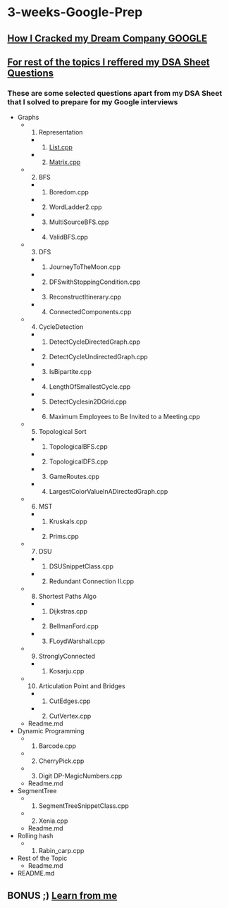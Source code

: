 # 3-weeks-Google-Prep

## [How I Cracked my Dream Company GOOGLE](https://youtu.be/YlP7CWpHgS4)

## [For rest of the topics I reffered my DSA Sheet Questions](https://www.youtube.com/watch?v=NXQi_g1pVqI/)

### These are some selected questions apart from my DSA Sheet that I solved to prepare for my Google interviews

- Graphs
  - 01. Representation
    - 1. [List.cpp](./01.%20Graphs/01.%20Representation/1.%20List.cpp)
    - 2. [Matrix.cpp](./01.%20Graphs/01.%20Representation/2.%20Matrix.cpp)
  - 02. BFS
    - 1. Boredom.cpp
    - 2. WordLadder2.cpp
    - 3. MultiSourceBFS.cpp
    - 4. ValidBFS.cpp
  - 03. DFS
    - 1. JourneyToTheMoon.cpp
    - 2. DFSwithStoppingCondition.cpp
    - 3. ReconstructItinerary.cpp
    - 4. ConnectedComponents.cpp
  - 04. CycleDetection
    - 1. DetectCycleDirectedGraph.cpp
    - 2. DetectCycleUndirectedGraph.cpp 
    - 3. IsBipartite.cpp
    - 4. LengthOfSmallestCycle.cpp
    - 5. DetectCyclesin2DGrid.cpp
    - 6. Maximum Employees to Be Invited to a Meeting.cpp
  - 05. Topological Sort
    - 1. TopologicalBFS.cpp
    - 2. TopologicalDFS.cpp
    - 3. GameRoutes.cpp
    - 4. LargestColorValueInADirectedGraph.cpp
  - 06. MST
    - 1. Kruskals.cpp
    - 2. Prims.cpp
  - 07. DSU
    - 1. DSUSnippetClass.cpp
    - 2. Redundant Connection II.cpp
  - 08. Shortest Paths Algo
    - 1. Dijkstras.cpp
    - 2. BellmanFord.cpp
    - 3. FLoydWarshall.cpp
  - 09. StronglyConnected
    - 1. Kosarju.cpp
  - 10. Articulation Point and Bridges
    - 1. CutEdges.cpp
    - 2. CutVertex.cpp
  - Readme.md
- Dynamic Programming
  - 1. Barcode.cpp
  - 2. CherryPick.cpp
  - 3. Digit DP-MagicNumbers.cpp
  - Readme.md
- SegmentTree
  - 1. SegmentTreeSnippetClass.cpp
  - 2. Xenia.cpp
  - Readme.md
- Rolling hash
  - 1. Rabin_carp.cpp
- Rest of the Topic
  - Readme.md
- README.md

## BONUS ;) [Learn from me](https://www.youtube.com/c/LeadCodingbyFRAZ)
